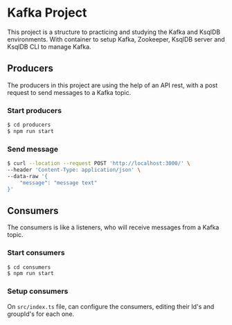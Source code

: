 # Kafka Project

This project is a structure to practicing and studying the Kafka and KsqlDB environments. With container to setup Kafka, Zookeeper, KsqlDB server and KsqlDB CLI to manage Kafka.

## Producers

The producers in this project are using the help of an API rest, with a post request to send messages to a Kafka topic.

### Start producers

```bash
$ cd producers
$ npm run start
```

### Send message

```bash
$ curl --location --request POST 'http://localhost:3000/' \
--header 'Content-Type: application/json' \
--data-raw '{
    "message": "message text"
}'
```

## Consumers

The consumers is like a listeners, who will receive messages from a Kafka topic.

### Start consumers

```bash
$ cd consumers
$ npm run start
```

### Setup consumers

On `src/index.ts` file, can configure the consumers, editing their Id's and groupId's for each one.

